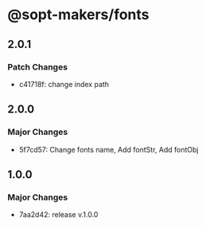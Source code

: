 # @sopt-makers/fonts

## 2.0.1

### Patch Changes

- c41718f: change index path

## 2.0.0

### Major Changes

- 5f7cd57: Change fonts name, Add fontStr, Add fontObj

## 1.0.0

### Major Changes

- 7aa2d42: release v.1.0.0
